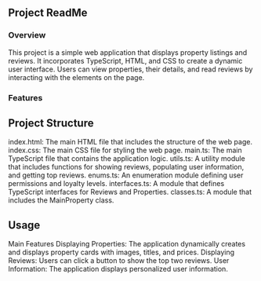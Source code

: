 ## Project ReadMe
### Overview
This project is a simple web application that displays property listings and reviews. It incorporates TypeScript, HTML, and CSS to create a dynamic user interface. Users can view properties, their details, and read reviews by interacting with the elements on the page.

### Features
## Project Structure
index.html: The main HTML file that includes the structure of the web page.
index.css: The main CSS file for styling the web page.
main.ts: The main TypeScript file that contains the application logic.
utils.ts: A utility module that includes functions for showing reviews, populating user information, and getting top reviews.
enums.ts: An enumeration module defining user permissions and loyalty levels.
interfaces.ts: A module that defines TypeScript interfaces for Reviews and Properties.
classes.ts: A module that includes the MainProperty class.


## Usage
Main Features
Displaying Properties: The application dynamically creates and displays property cards with images, titles, and prices.
Displaying Reviews: Users can click a button to show the top two reviews.
User Information: The application displays personalized user information.
